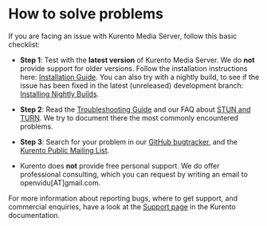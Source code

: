 # How to solve problems

If you are facing an issue with Kurento Media Server, follow this basic checklist:

* **Step 1**: Test with the **latest version** of Kurento Media Server. We do **not** provide support for older versions. Follow the installation instructions here: [Installation Guide](https://doc-kurento.readthedocs.io/en/latest/user/installation.html). You can also try with a nightly build, to see if the issue has been fixed in the latest (unreleased) development branch: [Installing Nightly Builds](https://doc-kurento.readthedocs.io/en/latest/user/installation_dev.html).

* **Step 2**: Read the [Troubleshooting Guide](https://doc-kurento.readthedocs.io/en/latest/user/troubleshooting.html) and our FAQ about [STUN and TURN](https://doc-kurento.readthedocs.io/en/latest/user/faq.html#about-nat-ice-stun-turn). We try to document there the most commonly encountered problems.

* **Step 3**: Search for your problem in our [GitHub bugtracker](https://github.com/Kurento/bugtracker/issues), and the [Kurento Public Mailing List](https://groups.google.com/forum/#!forum/kurento).

* Kurento does **not** provide free personal support. We do offer professional consulting, which you can request by writing an email to openvidu[AT]gmail.com.

For more information about reporting bugs, where to get support, and commercial enquiries, have a look at the [Support page](https://doc-kurento.readthedocs.io/en/latest/user/support.html) in the Kurento documentation.
